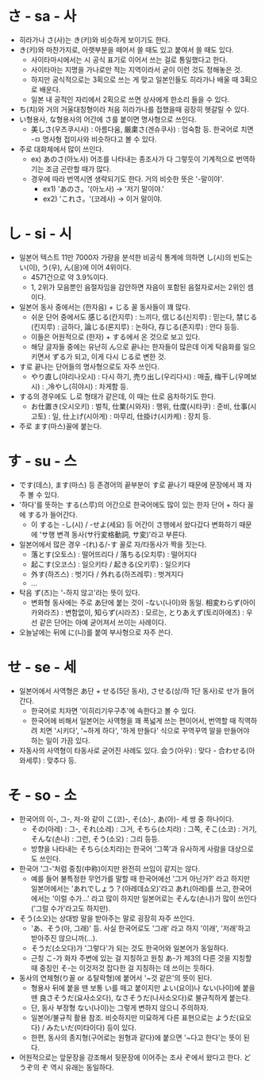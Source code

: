 # さ - sa - 사
- 히라가나 さ(사)는 き(키)와 비슷하게 보이기도 한다.
- き(키)와 마찬가지로, 아랫부분을 떼어서 쓸 때도 있고 붙여서 쓸 때도 있다.
  - 사이타마시에서는 시 공식 표기로 이어서 쓰는 걸로 통일했다고 한다.
  - 사이타마는 지명을 가나로만 적는 지역이라서 굳이 이런 것도 정해놓은 것.
  - 하지만 공식적으로는 3획으로 쓰는 게 맞고 일본인들도 히라가나 배울 때 3획으로 배운다.
  - 일본 내 공적인 자리에서 2획으로 쓰면 상사에게 한소리 들을 수 있다.
- ち(치)와 거의 거울대칭형이라 처음 히라가나를 접했을때 굉장히 헷갈릴 수 있다.
- い형용사, な형용사의 어간에 さ를 붙이면 명사형으로 쓰인다. 
  - 美しさ(우츠쿠시사) : 아름다움, 厳粛さ(겐슈쿠사) : 엄숙함 등. 한국어로 치면 -ㅁ 명사형 접미사와 비슷하다고 볼 수 있다.
- 주로 대화체에서 많이 쓰인다.
  - ex) あのさ(아노사) 어조를 나타내는 종조사가 다 그렇듯이 기계적으로 번역하기는 조금 곤란할 때가 많다.
  - 경우에 따라 번역시엔 생략되기도 한다. 거의 비슷한 뜻은 '-말이야'.
    - ex1) 'あのさ。'(아노사) → '저기 말이야.'
    - ex2) 'これさ。'(코레사) → 이거 말이야.

# し - si - 시
- 일본어 텍스트 11만 7000자 가량을 분석한 비공식 통계에 의하면 し(시)의 빈도는 い(이), う(우), ん(응)에 이어 4위이다.
  - 4571건으로 약 3.9%이다.
  - 1, 2위가 모음뿐인 음절자임을 감안하면 자음이 포함된 음절자로서는 2위인 셈이다.
- 일본어 동사 중에서는 (한자음) + じる 꼴 동사들이 꽤 많다.
  - 쉬운 단어 중에서도 感じる(칸지루) : 느끼다, 信じる(신지루) : 믿는다, 禁じる(킨지루) : 금하다, 論じる(론지루) : 논하다, 存じる(존지루) : 안다 등등.
  - 이들은 어원적으로 (한자) + する에서 온 것으로 보고 있다.
  - 해당 글자들 중에는 유난히 ん으로 끝나는 한자들이 많은데 이게 탁음화를 일으키면서 ずる가 되고, 이게 다시 じる로 변한 것.
- す로 끝나는 단어들의 명사형으로도 자주 쓰인다.
  - やり直し(야리나오시) : 다시 하기, 売り出し(우리다시) : 매출, 梅干し(우메보시) : ,冷やし(히야시) : 차게함 등.
- する의 경우에도 し로 형태가 같은데, 이 때는 仕로 음차하기도 한다.
  - お仕置き(오시오키) : 벌칙, 仕業(시와자) : 행위, 仕度(시타쿠) : 준비, 仕事(시고토) : 일, 仕上げ(시아게) : 마무리, 仕掛け(시카케) : 장치 등.
- 주로 ます(마스)꼴에 붙는다.

# す - su - 스
- です(데스), ます(마스) 등 존경어의 끝부분이 す로 끝나기 때문에 문장에서 꽤 자주 볼 수 있다.
- '하다'를 뜻하는 する(스루)의 어간으로 한국어에도 많이 있는 한자 단어 + 하다 꼴에 する가 들어간다.
  - 이 する는 -し(시) / -せよ(세요) 등 어간이 さ행에서 왔다갔다 변화하기 때문에 'サ행 변격 동사(サ行変格動詞, サ変)'라고 부른다.
- 일본어에서 많은 경우 -(れ)る/-す 꼴로 자/타동사가 짝을 짓는다.
  - 落とす(오토스) : 떨어뜨리다 / 落ちる(오치루) : 떨어지다
  - 起こす(오코스) : 일으키타 / 起きる(오키루) : 일으키다
  - 外す(하즈스) : 벗기다 / 外れる(하즈레루) : 벗겨지다
  - ...
- 탁음 ず(즈)는 '-하지 않고'라는 뜻이 있다.
  - 변화형 동사에는 주로 あ단에 붙는 것이 -ない(나이)와 동일. 相変わらず(아이카와라즈) : 변함없이, 知らず(시라즈) : 모르는, とりあえず(토리아에즈) : 우선 같은 단어는 아예 굳어져서 쓰이는 사례이다.
- 오늘날에는 뒤에 に(니)를 붙여 부사형으로 자주 쓴다.

# せ - se - 세
- 일본어에서 사역형은 あ단 + せる(5단 동사), させる(상/하 1단 동사)로 せ가 들어간다.
  - 한국어로 치자면 '이히리기우구추'에 속한다고 볼 수 있다.
  - 한국어에 비해서 일본어는 사역형을 꽤 폭넓게 쓰는 편이어서, 번역할 때 직역하려 치면 '시키다', '~하게 하다', '하게 만들다' 식으로 꾸역꾸역 말을 만들어야 하는 일이 가끔 있다.
- 자동사의 사역형이 타동사로 굳어진 사례도 있다. 会う(아우) : 맞다 - 合わせる(아와세루) : 맞추다 등.

# そ - so - 소
- 한국어의 이-, 그-, 저-와 같이 こ(코)-, そ(소)-, あ(아)- 세 쌍 중 하나이다.
  - その(아레) : 그-, それ(소레) : 그거, そちら(소치라) : 그쪽, そこ(소코) : 거기, そんな(손나) : 그런, そう(소오) : 그리 등등.
  - 방향을 나타내는 そちら(소치라)는 한국어 '그쪽'과 유사하게 사람을 대상으로도 쓰인다.
- 한국어 '그-'처럼 중칭(中称)이지만 완전히 쓰임이 같지는 않다.
  - 예를 들어 불특정한 무언가를 말할 때 한국어에선 '그거 아닌가?' 라고 하지만 일본어에서는 'あれでしょう？(아레데쇼오)'라고 あれ(아레)를 쓰고, 한국어에서는 '이럴 수가...' 라고 많이 하지만 일본어로는 そんな(손나)가 많이 쓰인다('그럴 수가'라고도 하지만).
- そう(소오)는 상대방 말을 받아주는 말로 굉장히 자주 쓰인다.
  - 'あ、そう(아, 그래)' 등. 사실 한국어로도 '그래' 라고 하지 '이래', '저래'하고 받아주진 않으니까(...).
  - そうだ(소오다)가 '그렇다'가 되는 것도 한국어와 일본어가 동일하다.
  - 근칭 こ-가 화자 주변에 있는 걸 지칭하고 원칭 あ-가 제3의 다른 것을 지칭할 때 중칭인 そ-는 이것저것 잡다한 걸 지칭하는 데 쓰이는 듯하다.
- 동사의 연체형(り꼴 or る탈락형)에 붙어서 '~것 같은'의 뜻이 된다.
  - 형용사 뒤에 붙을 땐 보통 い를 떼고 붙이지만 よい(요이)나 ない(나이)에 붙을 땐 良さそうだ(요사소오다), なさそうだ(나사소오다)로 불규칙하게 붙는다.
  - 단, 동사 부정형 ない(나이)는 그렇게 변하지 않으니 주의하자.
  - 일본어/불규칙 활용 참조. 비슷하지만 미묘하게 다른 표현으로는 ようだ(요오다) / みたいだ(미타이다) 등이 있다.
  - 한편, 동사의 종지형(구어로는 원형과 같다)에 붙으면 '~다고 한다'는 뜻이 된다.
- 어원적으로는 앞문장을 강조해서 뒷문장에 이어주는 조사 ぞ에서 왔다고 한다. どうぞ의 ぞ 역시 유래는 동일하다.

